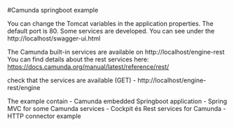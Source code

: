 #Camunda springboot example

You can change the Tomcat variables in the application properties. The default port is 80.
Some services are developed. You can see under the http://localhost/swagger-ui.html

The Camunda built-in services are available on http://localhost/engine-rest
You can find details about the rest services here: https://docs.camunda.org/manual/latest/reference/rest/

check that the services are available (GET)
	- http://localhost/engine-rest/engine   


The example contain
	- Camunda embedded Springboot application
	- Spring MVC for some Camunda services
	- Cockpit és Rest services for Camunda
	- HTTP connector example